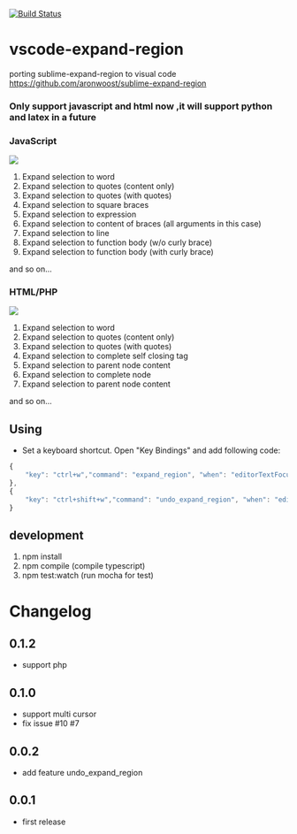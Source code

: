 [![Build Status](https://travis-ci.org/windwp/vscode-expand-region.svg?branch=master)](https://travis-ci.org/windwp/vscode-expand-region)
# vscode-expand-region
porting sublime-expand-region to visual code
https://github.com/aronwoost/sublime-expand-region

### Only support javascript and html now ,it will support python and latex in a future

### JavaScript
![](https://raw.githubusercontent.com/windwp/vscode-expand-region/master/image/javascript.gif)
1. Expand selection to word
2. Expand selection to quotes (content only)
3. Expand selection to quotes (with quotes)
4. Expand selection to square braces
5. Expand selection to expression
6. Expand selection to content of braces (all arguments in this case)
7. Expand selection to line
8. Expand selection to function body (w/o curly brace)
9. Expand selection to function body (with curly brace)

and so on...


### HTML/PHP

![](https://raw.githubusercontent.com/windwp/vscode-expand-region/master/image/html.gif)

1. Expand selection to word
2. Expand selection to quotes (content only)
3. Expand selection to quotes (with quotes)
4. Expand selection to complete self closing tag
5. Expand selection to parent node content
6. Expand selection to complete node
7. Expand selection to parent node content

and so on...


## Using
- Set a keyboard shortcut.
  Open "Key Bindings" and add following code:
``` js
{
    "key": "ctrl+w","command": "expand_region", "when": "editorTextFocus"
},
{
    "key": "ctrl+shift+w","command": "undo_expand_region", "when": "editorTextFocus && editorHasSelection"
}
```
## development
1. npm install
2. npm compile (compile typescript)
3. npm test:watch (run mocha for test)

# Changelog
## 0.1.2
 * support php

## 0.1.0
  * support multi cursor
  * fix issue #10 #7

## 0.0.2
  * add feature undo_expand_region
## 0.0.1
  * first release
